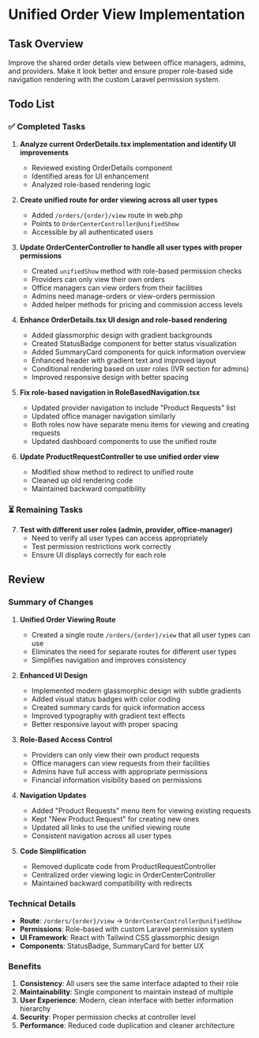 # Unified Order View Implementation

## Task Overview
Improve the shared order details view between office managers, admins, and providers. Make it look better and ensure proper role-based side navigation rendering with the custom Laravel permission system.

## Todo List

### ✅ Completed Tasks

1. **Analyze current OrderDetails.tsx implementation and identify UI improvements**
   - Reviewed existing OrderDetails component
   - Identified areas for UI enhancement
   - Analyzed role-based rendering logic

2. **Create unified route for order viewing across all user types**
   - Added `/orders/{order}/view` route in web.php
   - Points to `OrderCenterController@unifiedShow`
   - Accessible by all authenticated users

3. **Update OrderCenterController to handle all user types with proper permissions**
   - Created `unifiedShow` method with role-based permission checks
   - Providers can only view their own orders
   - Office managers can view orders from their facilities
   - Admins need manage-orders or view-orders permission
   - Added helper methods for pricing and commission access levels

4. **Enhance OrderDetails.tsx UI design and role-based rendering**
   - Added glassmorphic design with gradient backgrounds
   - Created StatusBadge component for better status visualization
   - Added SummaryCard components for quick information overview
   - Enhanced header with gradient text and improved layout
   - Conditional rendering based on user roles (IVR section for admins)
   - Improved responsive design with better spacing

5. **Fix role-based navigation in RoleBasedNavigation.tsx**
   - Updated provider navigation to include "Product Requests" list
   - Updated office manager navigation similarly
   - Both roles now have separate menu items for viewing and creating requests
   - Updated dashboard components to use the unified route

6. **Update ProductRequestController to use unified order view**
   - Modified show method to redirect to unified route
   - Cleaned up old rendering code
   - Maintained backward compatibility

### ⏳ Remaining Tasks

7. **Test with different user roles (admin, provider, office-manager)**
   - Need to verify all user types can access appropriately
   - Test permission restrictions work correctly
   - Ensure UI displays correctly for each role

## Review

### Summary of Changes

1. **Unified Order Viewing Route**
   - Created a single route `/orders/{order}/view` that all user types can use
   - Eliminates the need for separate routes for different user types
   - Simplifies navigation and improves consistency

2. **Enhanced UI Design**
   - Implemented modern glassmorphic design with subtle gradients
   - Added visual status badges with color coding
   - Created summary cards for quick information access
   - Improved typography with gradient text effects
   - Better responsive layout with proper spacing

3. **Role-Based Access Control**
   - Providers can only view their own product requests
   - Office managers can view requests from their facilities
   - Admins have full access with appropriate permissions
   - Financial information visibility based on permissions

4. **Navigation Updates**
   - Added "Product Requests" menu item for viewing existing requests
   - Kept "New Product Request" for creating new ones
   - Updated all links to use the unified viewing route
   - Consistent navigation across all user types

5. **Code Simplification**
   - Removed duplicate code from ProductRequestController
   - Centralized order viewing logic in OrderCenterController
   - Maintained backward compatibility with redirects

### Technical Details

- **Route**: `/orders/{order}/view` → `OrderCenterController@unifiedShow`
- **Permissions**: Role-based with custom Laravel permission system
- **UI Framework**: React with Tailwind CSS glassmorphic design
- **Components**: StatusBadge, SummaryCard for better UX

### Benefits

1. **Consistency**: All users see the same interface adapted to their role
2. **Maintainability**: Single component to maintain instead of multiple
3. **User Experience**: Modern, clean interface with better information hierarchy
4. **Security**: Proper permission checks at controller level
5. **Performance**: Reduced code duplication and cleaner architecture